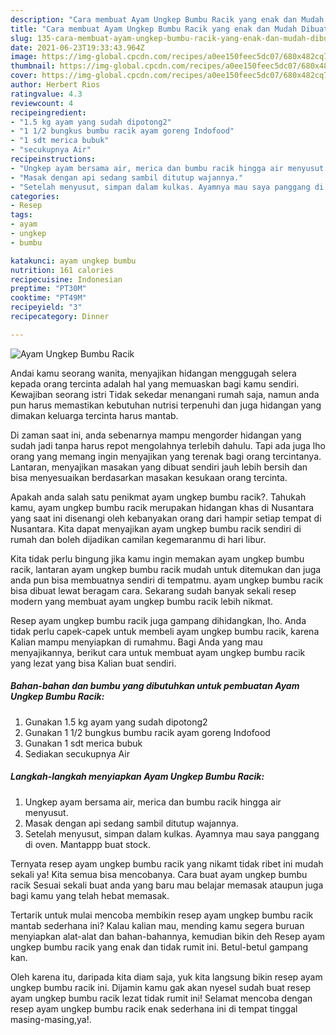 ```yaml
---
description: "Cara membuat Ayam Ungkep Bumbu Racik yang enak dan Mudah Dibuat"
title: "Cara membuat Ayam Ungkep Bumbu Racik yang enak dan Mudah Dibuat"
slug: 135-cara-membuat-ayam-ungkep-bumbu-racik-yang-enak-dan-mudah-dibuat
date: 2021-06-23T19:33:43.964Z
image: https://img-global.cpcdn.com/recipes/a0ee150feec5dc07/680x482cq70/ayam-ungkep-bumbu-racik-foto-resep-utama.jpg
thumbnail: https://img-global.cpcdn.com/recipes/a0ee150feec5dc07/680x482cq70/ayam-ungkep-bumbu-racik-foto-resep-utama.jpg
cover: https://img-global.cpcdn.com/recipes/a0ee150feec5dc07/680x482cq70/ayam-ungkep-bumbu-racik-foto-resep-utama.jpg
author: Herbert Rios
ratingvalue: 4.3
reviewcount: 4
recipeingredient:
- "1.5 kg ayam yang sudah dipotong2"
- "1 1/2 bungkus bumbu racik ayam goreng Indofood"
- "1 sdt merica bubuk"
- "secukupnya Air"
recipeinstructions:
- "Ungkep ayam bersama air, merica dan bumbu racik hingga air menyusut."
- "Masak dengan api sedang sambil ditutup wajannya."
- "Setelah menyusut, simpan dalam kulkas. Ayamnya mau saya panggang di oven. Mantappp buat stock."
categories:
- Resep
tags:
- ayam
- ungkep
- bumbu

katakunci: ayam ungkep bumbu 
nutrition: 161 calories
recipecuisine: Indonesian
preptime: "PT30M"
cooktime: "PT49M"
recipeyield: "3"
recipecategory: Dinner

---
```



![Ayam Ungkep Bumbu Racik](https://img-global.cpcdn.com/recipes/a0ee150feec5dc07/680x482cq70/ayam-ungkep-bumbu-racik-foto-resep-utama.jpg)

Andai kamu seorang wanita, menyajikan hidangan menggugah selera kepada orang tercinta adalah hal yang memuaskan bagi kamu sendiri. Kewajiban seorang istri Tidak sekedar menangani rumah saja, namun anda pun harus memastikan kebutuhan nutrisi terpenuhi dan juga hidangan yang dimakan keluarga tercinta harus mantab.

Di zaman  saat ini, anda sebenarnya mampu mengorder hidangan yang sudah jadi tanpa harus repot mengolahnya terlebih dahulu. Tapi ada juga lho orang yang memang ingin menyajikan yang terenak bagi orang tercintanya. Lantaran, menyajikan masakan yang dibuat sendiri jauh lebih bersih dan bisa menyesuaikan berdasarkan masakan kesukaan orang tercinta. 



Apakah anda salah satu penikmat ayam ungkep bumbu racik?. Tahukah kamu, ayam ungkep bumbu racik merupakan hidangan khas di Nusantara yang saat ini disenangi oleh kebanyakan orang dari hampir setiap tempat di Nusantara. Kita dapat menyajikan ayam ungkep bumbu racik sendiri di rumah dan boleh dijadikan camilan kegemaranmu di hari libur.

Kita tidak perlu bingung jika kamu ingin memakan ayam ungkep bumbu racik, lantaran ayam ungkep bumbu racik mudah untuk ditemukan dan juga anda pun bisa membuatnya sendiri di tempatmu. ayam ungkep bumbu racik bisa dibuat lewat beragam cara. Sekarang sudah banyak sekali resep modern yang membuat ayam ungkep bumbu racik lebih nikmat.

Resep ayam ungkep bumbu racik juga gampang dihidangkan, lho. Anda tidak perlu capek-capek untuk membeli ayam ungkep bumbu racik, karena Kalian mampu menyiapkan di rumahmu. Bagi Anda yang mau menyajikannya, berikut cara untuk membuat ayam ungkep bumbu racik yang lezat yang bisa Kalian buat sendiri.

<!--inarticleads1-->

##### Bahan-bahan dan bumbu yang dibutuhkan untuk pembuatan Ayam Ungkep Bumbu Racik:

1. Gunakan 1.5 kg ayam yang sudah dipotong2
1. Gunakan 1 1/2 bungkus bumbu racik ayam goreng Indofood
1. Gunakan 1 sdt merica bubuk
1. Sediakan secukupnya Air




<!--inarticleads2-->

##### Langkah-langkah menyiapkan Ayam Ungkep Bumbu Racik:

1. Ungkep ayam bersama air, merica dan bumbu racik hingga air menyusut.
1. Masak dengan api sedang sambil ditutup wajannya.
1. Setelah menyusut, simpan dalam kulkas. Ayamnya mau saya panggang di oven. Mantappp buat stock.




Ternyata resep ayam ungkep bumbu racik yang nikamt tidak ribet ini mudah sekali ya! Kita semua bisa mencobanya. Cara buat ayam ungkep bumbu racik Sesuai sekali buat anda yang baru mau belajar memasak ataupun juga bagi kamu yang telah hebat memasak.

Tertarik untuk mulai mencoba membikin resep ayam ungkep bumbu racik mantab sederhana ini? Kalau kalian mau, mending kamu segera buruan menyiapkan alat-alat dan bahan-bahannya, kemudian bikin deh Resep ayam ungkep bumbu racik yang enak dan tidak rumit ini. Betul-betul gampang kan. 

Oleh karena itu, daripada kita diam saja, yuk kita langsung bikin resep ayam ungkep bumbu racik ini. Dijamin kamu gak akan nyesel sudah buat resep ayam ungkep bumbu racik lezat tidak rumit ini! Selamat mencoba dengan resep ayam ungkep bumbu racik enak sederhana ini di tempat tinggal masing-masing,ya!.

